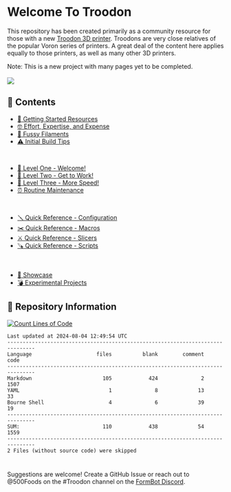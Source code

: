 # Welcome To Troodon
This repository has been created primarily as a community resource for those with a new [Troodon 3D printer](https://www.formbot3d.com/collections/troodon-390). Troodons are very close relatives of the popular Voron series of printers. A great deal of the content here applies equally to those printers, as well as many other 3D printers. 

Note: This is a new project with many pages yet to be completed.
<br/><br/><img src="https://progress-bar.dev/63/?scale=89&title=%20Completed%20&width=415&suffix=%20%2F%20105%20Pages">

## 🎁 Contents
- [🤔 Getting Started Resources](https://github.com/500Foods/WelcomeToTroodon/blob/main/docs/getting_started.md)
- [🤓 Effort, Expertise, and Expense](https://github.com/500Foods/WelcomeToTroodon/blob/main/docs/effort.md)
- [🧐 Fussy Filaments](https://github.com/500Foods/WelcomeToTroodon/blob/main/docs/filaments.md)
- [⚠️ Initial Build Tips](https://github.com/500Foods/WelcomeToTroodon/blob/main/docs/initial_build.md)
<br>

- [🙂 Level One - Welcome!](https://github.com/500Foods/WelcomeToTroodon/blob/main/docs/level_1.md)
- [🔨 Level Two - Get to Work!](https://github.com/500Foods/WelcomeToTroodon/blob/main/docs/level_2.md)
- [🥇 Level Three - More Speed!](https://github.com/500Foods/WelcomeToTroodon/blob/main/docs/level_3.md)
- [⏰ Routine Maintenance](https://github.com/500Foods/WelcomeToTroodon/blob/main/docs/maintenance.md)
<br>

- [🪛 Quick Reference - Configuration](https://github.com/500Foods/WelcomeToTroodon/blob/main/docs/configuration.md)
- [✂️ Quick Reference - Macros](https://github.com/500Foods/WelcomeToTroodon/blob/main/docs/macros.md)
- [⚔️ Quick Reference - Slicers](https://github.com/500Foods/WelcomeToTroodon/blob/main/docs/slicers.md)
- [🪚 Quick Reference - Scripts](https://github.com/500Foods/WelcomeToTroodon/blob/main/docs/scripts.md)
<br>

- [🥳 Showcase](https://github.com/500Foods/WelcomeToTroodon/blob/main/docs/showcase.md)
- [💣 Experimental Projects](https://github.com/500Foods/WelcomeToTroodon/blob/main/docs/experiments.md)

## 📏 Repository Information 
[![Count Lines of Code](https://github.com/500Foods/WelcomeToTroodon/actions/workflows/main.yml/badge.svg)](https://github.com/500Foods/WelcomeToTroodon/actions/workflows/main.yml)
<!--CLOC-START -->
```
Last updated at 2024-08-04 12:49:54 UTC
-------------------------------------------------------------------------------
Language                     files          blank        comment           code
-------------------------------------------------------------------------------
Markdown                       105            424              2           1507
YAML                             1              8             13             33
Bourne Shell                     4              6             39             19
-------------------------------------------------------------------------------
SUM:                           110            438             54           1559
-------------------------------------------------------------------------------
2 Files (without source code) were skipped
```
<!--CLOC-END-->

#
Suggestions are welcome! Create a GitHub Issue or reach out to @500Foods on the #Troodon channel on the [FormBot Discord](https://discord.gg/spAGFK2PnN).
